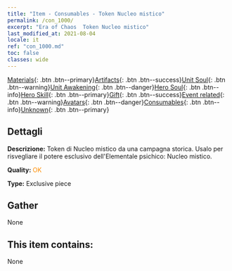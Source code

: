 ```yaml
---
title: "Item - Consumables - Token Nucleo mistico"
permalink: /con_1000/
excerpt: "Era of Chaos  Token Nucleo mistico"
last_modified_at: 2021-08-04
locale: it
ref: "con_1000.md"
toc: false
classes: wide
---
```

 [Materials](/ItemsIT/){: .btn .btn--primary}[Artifacts](/ItemsIT/Artifacts/){: .btn .btn--success}[Unit Soul](/ItemsIT/UnitSoul/){: .btn .btn--warning}[Unit Awakening](/ItemsIT/UnitAwakening/){: .btn .btn--danger}[Hero Soul](/ItemsIT/HeroSoul/){: .btn .btn--info}[Hero Skill](/ItemsIT/HeroSkill/){: .btn .btn--primary}[Gift](/ItemsIT/Gift/){: .btn .btn--success}[Event related](/ItemsIT/Events/){: .btn .btn--warning}[Avatars](/ItemsIT/Avatars/){: .btn .btn--danger}[Consumables](/ItemsIT/Consumables/){: .btn .btn--info}[Unknown](/ItemsIT/Unknown/){: .btn .btn--primary}

## Dettagli
 **Descrizione:** Token di Nucleo mistico da una campagna storica. Usalo per risvegliare il potere esclusivo dell'Elementale psichico: Nucleo mistico.

 **Quality:** <span style="color: #FF8C00">OK</span>

 **Type:** Exclusive piece

## Gather

  None

## This item contains:

  None

